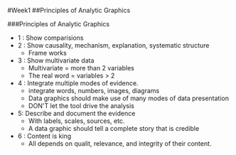 #Week1
##Principles of Analytic Graphics

###Principles of Analytic Graphics
* 1 : Show comparisions
* 2 : Show causality, mechanism, explanation, systematic structure
    - Frame works
* 3 : Show multivariate data
    - Multivariate = more than 2 variables
    - The real word = variables > 2
* 4 : Integrate multiple modes of evidence.
    - integrate words, numbers, images, diagrams
    - Data graphics should make use of many modes of data presentation
    - DON'T let the tool drive the analysis
* 5: Describe and document the evidence
    - With labels, scales, sources, etc.
    - A data graphic should tell a complete story that is credible
* 6 : Content is king
    - All depends on qualit, relevance, and integrity of their content.
